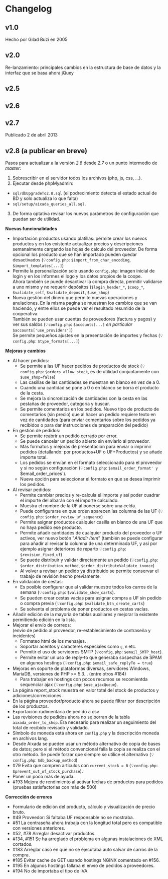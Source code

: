Changelog
=========

v1.0
----
Hecho por Gilad Buzi en 2005
 

v2.0
----
Re-lanzamiento: principales cambios en la estructura de base de datos y la interfaz que se basa ahora jQuey

v2.5
----

v2.6
----

v2.7
----
Publicado 2 de abril 2013

v2.8 (a publicar en breve)
----
Pasos para actualizar a la versión *2.8* desde *2.7* o un punto intermedio de *master*:
 1. Sobrescribir en el servidor todos los archivos (php, js, css, ...).
 2. Ejecutar desde phpMyadmin:
   * `sql/dbUpgradeTo2.8.sql` (el podrecimiento detecta el estado actual de BD y solo actualiza lo que falta)
   * `sql/setup/aixada_queries_all.sql`. 
 3. De forma optativa revisar los nuevos parámetros de configuración que puedan ser de utilidad.

**Nuevas funcionalidades**
* Importación productos usando platillas: permite crear los nuevos productos y en los existente actualizar precios y descripciones semanalmente cargando las hojas de calculo del proveedor. De forma opcional los producto que se han importado pueden quedar desactivados (:bulb:`config.php`: `$import_from_char_encoding`, `$import_templates[...]`)
* Permite la personalización solo usando `config.php`: imagen inicial de login y en los informes el logo y los datos propios de la coope.   
Ahora también se puede desactivar la compra directa, permitir validarse a uno mismo y no requerir depósitos (`$login_header_*`, `$coop_*`, `$validate_self`, `$validate_deposit`, `$use_shop`)
* Nueva gestión del dinero que permite nuevas operaciones y anulaciones.
 En la misma pagina se muestran los cambios que se van haciendo,
 y entre ellos se puede ver el resultado resumido de la cooperativa.   
 También se pueden usar cuentas de proveedores (factura y pagos) y ver sus saldos
 (:bulb:`config.php`: `$accounts[...]` *en particular* `$accounts['use_providers']`)   
 Se permite pequeños ajustes en la presentación de importes y fechas (:bulb:`config.php`: `$type_formats[...]`)

**Mejoras y cambios**
* Al hacer pedidos:
  * Se permite a las UF hacer pedidos de productos de stock (:bulb:`config.php`:
    `$orders_allow_stock`, es de utilidad conjuntamente con `$use_shop=false`)
  * Las casillas de las cantidades se muestran en blanco en vez de a 0.
  * Cuando una cantidad se pone a 0 o en blanco se borra el producto de la cesta.
  * Se mejora la sincronización de cantidades con la cesta en las pestañas de
    proveedor, categoría y buscar.
  * Se permite comentarios en los pedidos. Nuevo tipo de producto de comentarios
    (sin precio) que al hacer un pedido requiere texto en vez de cantidades
    (para enviar comentarios sobre los pedidos ya recibidos o para dar
    instrucciones de preparación del pedido)
* En gestión de pedidos:
  * Se permite reabrir un pedido cerrado por error.
  * Se puede cancelar un pedido abierto sin enviarlo al proveedor.
  * Más formatos y mejoras de presentación para enviar o imprimir pedidos
    (detallando: por productos+UF o UF+Productos) y se añade importe total.
  * Los pedidos se envían en el formato seleccionado para el proveedor y si no
    según configuración (:bulb:`config.php`: `$email_order_format' y
    `$email_order_prices`).
  * Nueva opción para seleccionar el formato en que se desea imprimir los pedidos.
* Al revisar pedidos:
  * Permite cambiar precios y re-calcula el importe y así poder cuadrar el
    importe del albarán con el importe calculado.
  * Muestra el nombre de la UF al ponerse sobre una celda.
  * Puede configurarse en que orden aparecen las columna de las UF
    (:bulb:`config.php`: `$order_review_uf_sequence`)
  * Permite asignar productos cualquier casilla en blanco de una UF que
    no haya pedido ese producto.
  * Permite añadir cantidades de cualquier producto del proveedor o UF activos,
    ver nuevo botón "*Añadir ítem*"
    (también se puede configurar para añadir al revisar la columna de una
    determinada UF, y así por ejemplo asignar deterioros de reparto
    :bulb:`config.php`: `$revision_fixed_uf`)
  * Se puede distribuir y validar directamente un pedido (:bulb:`config.php`:
    `$order_distribution_method`, `$order_distributeValidate_invoce`)
  * Al volver a revisar un pedido ya distribuido se permite conservar
    el trabajo de revisión hecho previamente.
* En validación de cestas:
  * Es posible configurar que al validar muestre todos los carros de la semana
    (:bulb:`config.php`: `$validate_show_carts`).
  * Se pueden crear cestas vacías para asignar compra a UF sin pedido o compra
    previa (:bulb:`config.php`: `$validate_btn_create_carts`) 
  * Se solventa el problema de poner productos en cestas vacías.
* Añadir edición de la mayoría de tablas auxiliares y mejorar la existente permitiendo edición en la lista.
* Mejorar el envío de correos:  
(envío de pedido al proveedor, re-establecimiento de contraseña y incidentes)
  * Formateo html de los mensajes.
  * Soportar acentos y caracteres especiales como `ç`, `ñ` etc.
  * Permitir el uso de servidores SMTP (:bulb:`config.php`: `$email_SMTP_host`).
  * Permite evitar un uso de reply-to que generaba sospechas de SPAM en algunos
    hostings (:bulb:`config.php`: `$email_safe_replyTo = true`) 
* Mejoras en soporte de plataformas diversas, servidores Windows, MariaDB, versiones de PHP >= 5.3...
 (entre otros #184)
  * Para trabajar en hostings con pocos recursos se recomientda sequenciar ajax
    (:bulb:`config.php`: `$use_ajaxQueue`).
* La página report_stock muestra en valor total del stock de productos y adiciones/correcciones.
* En la página proveedor/producto ahora se puede filtrar por descripción de los productos.
* Exportación rudimentaria de pedido a csv
* Las revisiones de pedidos ahora no se borran de la tabla `aixada_order_to_shop`. Era necesario para realizar un seguimiento del total de recibido revisado y validado.
* Símbolo de moneda está ahora en `config.php` y la descripción moneda en archivos lang.
* Desde Aixada se pueden usar un método alternativo de copia de bases de datos; pero si el método convencional falla la copia se realiza con el otro método.   Se puede forzar que siempre se utilice el alternativo (:bulb:`config.php`: `$db_backup_method`)
* #79 Evita que compren artículos con `current_stock = 0` (:bulb:`config.php`: `$prevent_out_of_stock_purchase`).
* Poner un poco más de ayuda.
* #193 Mejora de rendimiento al activar fechas de productos para pedidos (pruebas satisfactorias con más de 500)

**Corrección de errores**
* Formulario de edición del producto, cálculo y visualización de precio bruto.
* #49 Proveedor: Si faltaba UF responsable no se mostraba.
* #51 La contraseña ahora trabaja con la longitud total pero es compatible con versiones anteriores.
* #52, #78 Arreglar desactivar productos.
* #134, #151 Se ha arreglado el problema en algunas instalaciones de XML cortados.
* #183 Arreglar caso en que no se ejecutaba auto salvar de carros de la compra.
* #185 Evitar cache de GET usando hostings NGINX comentado en #156.
* #195 En algunos hostings fallaba el envío de pedidos a proveedores.
* #194 No de importaba el tipo de IVA.

